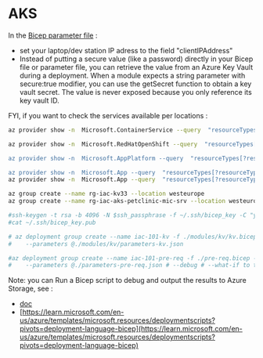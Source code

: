 # AKS


In the [Bicep parameter file](./parameters-pre-req.json) :
- set your laptop/dev station IP adress to the field "clientIPAddress"
- Instead of putting a secure value (like a password) directly in your Bicep file or parameter file, you can retrieve the value from an Azure Key Vault during a deployment. When a module expects a string parameter with secure:true modifier, you can use the getSecret function to obtain a key vault secret. The value is never exposed because you only reference its key vault ID.


FYI, if you want to check the services available per locations :
```sh
az provider show -n  Microsoft.ContainerService --query  "resourceTypes[?resourceType == 'managedClusters']".locations | jq '.[0]' | jq 'length'

az provider show -n  Microsoft.RedHatOpenShift --query  "resourceTypes[?resourceType == 'OpenShiftClusters']".locations | jq '.[0]' | jq 'length’

az provider show -n  Microsoft.AppPlatform --query  "resourceTypes[?resourceType == 'Spring']".locations | jq '.[0]' | jq 'length'

az provider show -n  Microsoft.App --query  "resourceTypes[?resourceType == 'managedEnvironments']".locations | jq '.[0]' | jq 'length’
az provider show -n  Microsoft.App --query  "resourceTypes[?resourceType == 'connectedEnvironments']".locations | jq '.[0]' | jq 'length'

```


```sh
az group create --name rg-iac-kv33 --location westeurope
az group create --name rg-iac-aks-petclinic-mic-srv --location westeurope

#ssh-keygen -t rsa -b 4096 -N $ssh_passphrase -f ~/.ssh/bicep_key -C "youremail@groland.grd"
#cat ~/.ssh/bicep_key.pub

# az deployment group create --name iac-101-kv -f ./modules/kv/kv.bicep -g rg-iac-kv \
#    --parameters @./modules/kv/parameters-kv.json

#az deployment group create --name iac-101-pre-req -f ./pre-req.bicep -g rg-iac-aks-petclinic-mic-srv \
#    --parameters @./parameters-pre-req.json # --debug # --what-if to test like a dry-run

```

Note: you can Run a Bicep script to debug and output the results to Azure Storage, see :
-  [doc](https://docs.microsoft.com/en-us/azure/azure-resource-manager/bicep/deployment-script-bicep#sample-bicep-files)
- [https://learn.microsoft.com/en-us/azure/templates/microsoft.resources/deploymentscripts?pivots=deployment-language-bicep](https://learn.microsoft.com/en-us/azure/templates/microsoft.resources/deploymentscripts?pivots=deployment-language-bicep)